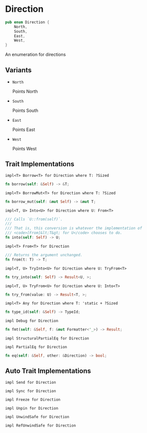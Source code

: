 # Direction

```rust
pub enum Direction {
	North,
	South,
	East,
	West,
}
```

An enumeration for directions

## Variants

- `North`

	Points North
- `South`

	Points South
- `East`

	Points East
- `West`

	Points West




## Trait Implementations

`impl<T> Borrow<T> for Direction
where
	T: ?Sized`

```rust
fn borrow(self: &Self) -> &T;
```

`impl<T> BorrowMut<T> for Direction
where
	T: ?Sized`

```rust
fn borrow_mut(self: &mut Self) -> &mut T;
```

`impl<T, U> Into<U> for Direction
where
	U: From<T>`

```rust
/// Calls `U::from(self)`.
/// 
/// That is, this conversion is whatever the implementation of
/// <code>[From]&lt;T&gt; for U</code> chooses to do.
fn into(self: Self) -> U;
```

`impl<T> From<T> for Direction`

```rust
/// Returns the argument unchanged.
fn from(t: T) -> T;
```

`impl<T, U> TryInto<U> for Direction
where
	U: TryFrom<T>`

```rust
fn try_into(self: Self) -> Result<U, >;
```

`impl<T, U> TryFrom<U> for Direction
where
	U: Into<T>`

```rust
fn try_from(value: U) -> Result<T, >;
```

`impl<T> Any for Direction
where
	T: 'static + ?Sized`

```rust
fn type_id(self: &Self) -> TypeId;
```

`impl Debug for Direction`

```rust
fn fmt(self: &Self, f: &mut Formatter<'_>) -> Result;
```

`impl StructuralPartialEq for Direction`

`impl PartialEq for Direction`

```rust
fn eq(self: &Self, other: &Direction) -> bool;
```



## Auto Trait Implementations

`impl Send for Direction`

`impl Sync for Direction`

`impl Freeze for Direction`

`impl Unpin for Direction`

`impl UnwindSafe for Direction`

`impl RefUnwindSafe for Direction`



